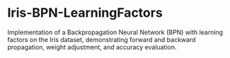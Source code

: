# Iris-BPN-LearningFactors
Implementation of a Backpropagation Neural Network (BPN) with learning factors on the Iris dataset, demonstrating forward and backward propagation, weight adjustment, and accuracy evaluation.
